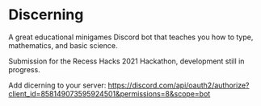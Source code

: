 # Discerning
A great educational minigames Discord bot that teaches you how to type, mathematics, and basic science. 

Submission for the Recess Hacks 2021 Hackathon, development still in progress. 


Add dicerning to your server: https://discord.com/api/oauth2/authorize?client_id=858149073595924501&permissions=8&scope=bot
